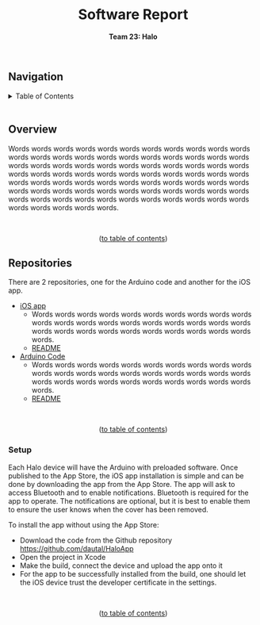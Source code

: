 <h1 align="center">Software Report</h1>

<p align="center"><b>Team 23: Halo</b></p>

<br/>


## Navigation

<!-- TABLE OF CONTENTS -->
<details>
  <summary>Table of Contents</summary>
  <ol>
    <li>
      <a href="#software-report">Title</a>
    </li>
    <li>
      <a href="#overview">Overview</a>
    </li>
    <li>
      <a href="#repositories">Repositories</a>
    </li>
    <li>
      <a href="#setup">Setup</a>
    </li>
  </ol>
</details>

<br/>


## Overview

Words words words words words words words words words words words words words words words words words words words words words words words words words words words words words words words words words words words words words words words words words words words words words words words words words words words words words words words words words words words words words words words words words words words words words words words words words words words words words words words words words words.

<br/>
<p align="center">(<a href="#navigation">to table of contents</a>)</p>


## Repositories


There are 2 repositories, one for the Arduino code and another for the iOS app.

* <a href="https://github.com/dautal/Halo-Smart-Drink-Protector">iOS app</a>
  * Words words words words words words words words words words words words words words words words words words words words words words words words words words words words words words words.
  * <a href="https://github.com/FabianEckermann/cv2x-traffic-generator/blob/master/README.md#Cellular-Vehicle-to-Everything-Traffic-Generator">README</a>
* <a href="https://github.com/dautal/HaloApp">Arduino Code</a>
  * Words words words words words words words words words words words words words words words words words words words words words words words words words words words words words words words.
  * <a href="https://github.com/dautal/HaloApp/blob/main/README.md">README</a>
<br/>
<p align="center">(<a href="#navigation">to table of contents</a>)</p>


### Setup
Each Halo device will have the Arduino with preloaded software. Once published to the App Store, the iOS app installation is simple and can be done by downloading the app from the App Store. The app will ask to access Bluetooth and to enable notifications. Bluetooth is required for the app to operate. The notifications are optional, but it is best to enable them to ensure the user knows when the cover has been removed. 

To install the app without using the App Store: 
* Download the code from the Github repository https://github.com/dautal/HaloApp
* Open the project in Xcode 
* Make the build, connect the device and upload the app onto it
* For the app to be successfully installed from the build, one should let the iOS device trust the developer certificate in the settings.
<br/>
<p align="center">(<a href="#navigation">to table of contents</a>)</p>
